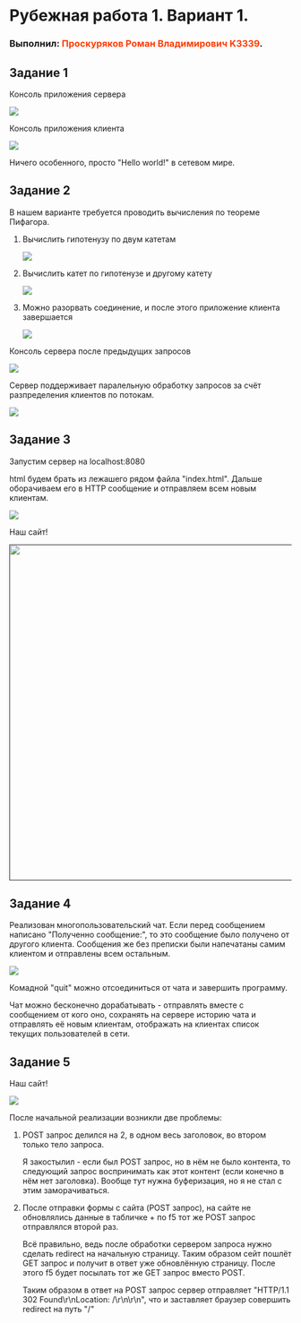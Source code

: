 # Рубежная работа 1. Вариант 1.

### Выполнил: <span style="color:#ff3c00">Проскуряков Роман Владимирович K3339</span>.

## Задание 1

Консоль приложения сервера

[<img src="report_photo/Task1_server.png" />]()

Консоль приложения клиента

[<img src="report_photo/Task1_client.png" />]()

Ничего особенного, просто "Hello world!" в сетевом мире.

## Задание 2

В нашем варианте требуется проводить вычисления по теореме Пифагора.

1. Вычислить гипотенузу по двум катетам

	[<img src="report_photo/Task2_client_1.png" />]()

2. Вычислить катет по гипотенузе и другому катету

	[<img src="report_photo/Task2_client_2.png" />]()

3. Можно разорвать соединение, и после этого приложение клиента завершается

	[<img src="report_photo/Task2_client_q.png" />]()

Консоль сервера после предыдущих запросов

[<img src="report_photo/Task2_server.png" />]()

Сервер поддерживает паралельную обработку запросов за счёт разпределения клиентов по потокам.

[<img src="report_photo/Task2_server_code.png" />]()

## Задание 3

Запустим сервер на localhost:8080

html будем брать из лежашего рядом файла "index.html". Дальше оборачиваем его в HTTP сообщение и отправляем всем новым клиентам.

[<img src="report_photo/Task3_server_code.png" />]()

Наш сайт!

[<img src="report_photo/Task3_web.gif" width="600"/>]()

## Задание 4

Реализован многопользовательский чат. Если перед сообщением написано "Полученно сообщение:", то это сообщение было получено от другого клиента. Сообщения же без преписки были напечатаны самим клиентом и отправлены всем остальным. 

[<img src="report_photo/Task4_all.png" />]()

Комадной "quit" можно отсоединиться от чата и завершить программу.

Чат можно бесконечно дорабатывать - отправлять вместе с сообщением от кого оно, сохранять на сервере историю чата и отправлять её новым клиентам, отображать на клиентах список текущих пользователей в сети.

## Задание 5

Наш сайт!

[<img src="report_photo/Task5_web.gif" />]()

После начальной реализации возникли две проблемы:

1. POST запрос делился на 2, в одном весь заголовок, во втором только тело запроса. 

	Я закостылил - если был POST запрос, но в нём не было контента, то следующий запрос воспринимать как этот контент (если конечно в нём нет заголовка). Вообще тут нужна буферизация, но я не стал с этим заморачиваться.

2. После отправки формы с сайта (POST запрос), на сайте не обновлялись данные в табличке + по f5 тот же POST запрос отправлялся второй раз.

	Всё правильно, ведь после обработки сервером запроса нужно сделать redirect на начальную страницу. Таким образом сейт пошлёт GET запрос и получит в ответ уже обновлённую страницу. После этого f5 будет посылать тот же GET запрос вместо POST.
	
	Таким образом в ответ на POST запрос сервер отправляет "HTTP/1.1 302 Found\r\nLocation: /\r\n\r\n", что и заставляет браузер совершить redirect на путь "/"